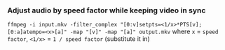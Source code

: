 ### Adjust audio by speed factor while keeping video in sync
`ffmpeg -i input.mkv -filter_complex "[0:v]setpts=<1/x>*PTS[v];[0:a]atempo=<x>[a]" -map "[v]" -map "[a]" output.mkv`
where `x` = `speed factor`, `<1/x>` = `1 / speed factor` (substitute it in)
